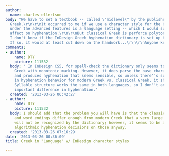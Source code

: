 ```yaml
---
author:
  name: charles ellertson
body: "We have to set a textbook -- called \"midlevel\" by the publisher -- for classical
  Greek.\r\n\r\nIt occurred to me if we use a character style for the Greek, one option
  under the advanced features is a language setting -- which I would suppose has some
  affect on hyphenation.\r\n\r\nBut classical Greek is perforce polytonic Greek, and
  I don't know if the InDesign Greek hyphenation dictionary is set up to include that.
  If so, it would at least cut down on the handwork...\r\n\r\nAnyone know?\r\n\r\nThanks,\r\n\r\nCharles"
comments:
- author:
    name: DTY
    picture: 111532
  body: ' In InDesign CS5, for spell-check the dictionary only seems to know modern
    Greek with monotonic marking. However, it does parse the base characters correctly
    and produces hyphenation that seems sensible, so unless there''s some difference
    in hyphenation behavior for modern Greek vs. classical Greek, it should work.
    Syllable structure works the same in both languages, so I don''t anticipate any
    important difference in hyphenation.'
  created: '2013-03-26 06:42:27'
- author:
    name: DTY
    picture: 111532
  body: I should add that the problem you will have is that the classical Greek vocabulary
    and word endings differ enough from modern Greek that a very large number of words
    will not be recognized by the dictionary; however, it seems to be able to make
    algorithmic hyphenation decisions on those anyway.
  created: '2013-03-26 07:16:29'
date: '2013-03-26 00:36:09'
title: Greek in "Language" w/ InDesign character styles

---
```

